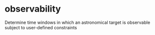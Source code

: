 # observability
Determine time windows in which an astronomical target is observable subject to user-defined constraints
